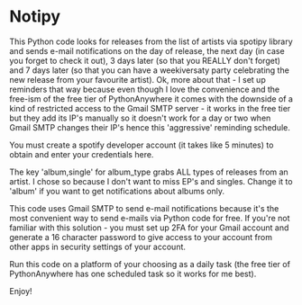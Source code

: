 # Notipy
This Python code looks for releases from the list of artists via spotipy library and sends e-mail notifications on the day of release, the next day (in case you forget to check it out), 3 days later (so that you REALLY don't forget) and 7 days later (so that you can have a weekiversaty party celebrating the new release from your favourite artist). Ok, more about that - I set up reminders that way because even though I love the convenience and the free-ism of the free tier of PythonAnywhere it comes with the downside of a kind of restricted access to the Gmail SMTP server - it works in the free tier but they add its IP's manually so it doesn't work for a day or two when Gmail SMTP changes their IP's hence this 'aggressive' reminding schedule.


You must create a spotify developer account (it takes like 5 minutes) to obtain and enter your credentials here.


The key 'album,single' for album_type grabs ALL types of releases from an artist. I chose so because I don't want to miss EP's and singles. Change it to 'album' if you want to get notifications about albums only.



This code uses Gmail SMTP to send e-mail notifications because it's the most convenient way to send e-mails via Python code for free. If you're not familiar with this solution - you must set up 2FA for your Gmail account and generate a 16 character password to give access to your account from other apps in security settings of your account. 


Run this code on a platform of your choosing as a daily task (the free tier of PythonAnywhere has one scheduled task so it works for me best).


Enjoy!
